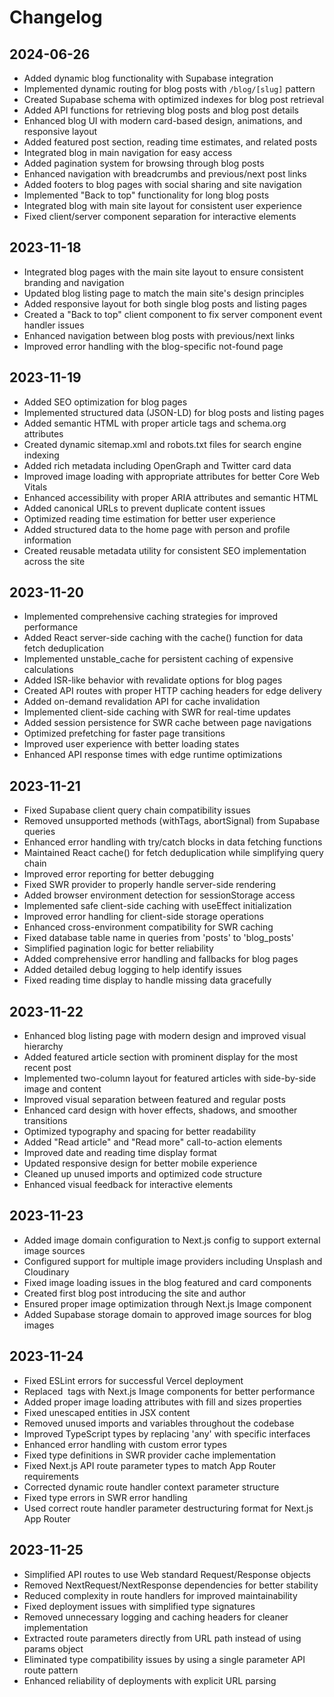 # Changelog

## 2024-06-26

- Added dynamic blog functionality with Supabase integration
- Implemented dynamic routing for blog posts with `/blog/[slug]` pattern
- Created Supabase schema with optimized indexes for blog post retrieval
- Added API functions for retrieving blog posts and blog post details
- Enhanced blog UI with modern card-based design, animations, and responsive layout
- Added featured post section, reading time estimates, and related posts
- Integrated blog in main navigation for easy access
- Added pagination system for browsing through blog posts
- Enhanced navigation with breadcrumbs and previous/next post links
- Added footers to blog pages with social sharing and site navigation
- Implemented "Back to top" functionality for long blog posts
- Integrated blog with main site layout for consistent user experience
- Fixed client/server component separation for interactive elements

## 2023-11-18

- Integrated blog pages with the main site layout to ensure consistent branding and navigation
- Updated blog listing page to match the main site's design principles
- Added responsive layout for both single blog posts and listing pages
- Created a "Back to top" client component to fix server component event handler issues
- Enhanced navigation between blog posts with previous/next links
- Improved error handling with the blog-specific not-found page

## 2023-11-19

- Added SEO optimization for blog pages
- Implemented structured data (JSON-LD) for blog posts and listing pages
- Added semantic HTML with proper article tags and schema.org attributes
- Created dynamic sitemap.xml and robots.txt files for search engine indexing
- Added rich metadata including OpenGraph and Twitter card data
- Improved image loading with appropriate attributes for better Core Web Vitals
- Enhanced accessibility with proper ARIA attributes and semantic HTML
- Added canonical URLs to prevent duplicate content issues
- Optimized reading time estimation for better user experience
- Added structured data to the home page with person and profile information
- Created reusable metadata utility for consistent SEO implementation across the site

## 2023-11-20

- Implemented comprehensive caching strategies for improved performance
- Added React server-side caching with the cache() function for data fetch deduplication
- Implemented unstable_cache for persistent caching of expensive calculations
- Added ISR-like behavior with revalidate options for blog pages
- Created API routes with proper HTTP caching headers for edge delivery
- Added on-demand revalidation API for cache invalidation
- Implemented client-side caching with SWR for real-time updates
- Added session persistence for SWR cache between page navigations
- Optimized prefetching for faster page transitions
- Improved user experience with better loading states
- Enhanced API response times with edge runtime optimizations

## 2023-11-21

- Fixed Supabase client query chain compatibility issues
- Removed unsupported methods (withTags, abortSignal) from Supabase queries
- Enhanced error handling with try/catch blocks in data fetching functions
- Maintained React cache() for fetch deduplication while simplifying query chain
- Improved error reporting for better debugging
- Fixed SWR provider to properly handle server-side rendering
- Added browser environment detection for sessionStorage access
- Implemented safe client-side caching with useEffect initialization
- Improved error handling for client-side storage operations
- Enhanced cross-environment compatibility for SWR caching
- Fixed database table name in queries from 'posts' to 'blog_posts'
- Simplified pagination logic for better reliability
- Added comprehensive error handling and fallbacks for blog pages
- Added detailed debug logging to help identify issues
- Fixed reading time display to handle missing data gracefully

## 2023-11-22

- Enhanced blog listing page with modern design and improved visual hierarchy
- Added featured article section with prominent display for the most recent post
- Implemented two-column layout for featured articles with side-by-side image and content
- Improved visual separation between featured and regular posts
- Enhanced card design with hover effects, shadows, and smoother transitions
- Optimized typography and spacing for better readability
- Added "Read article" and "Read more" call-to-action elements
- Improved date and reading time display format
- Updated responsive design for better mobile experience
- Cleaned up unused imports and optimized code structure
- Enhanced visual feedback for interactive elements

## 2023-11-23

- Added image domain configuration to Next.js config to support external image sources
- Configured support for multiple image providers including Unsplash and Cloudinary
- Fixed image loading issues in the blog featured and card components
- Created first blog post introducing the site and author
- Ensured proper image optimization through Next.js Image component
- Added Supabase storage domain to approved image sources for blog images

## 2023-11-24

- Fixed ESLint errors for successful Vercel deployment
- Replaced <img> tags with Next.js Image components for better performance
- Added proper image loading attributes with fill and sizes properties
- Fixed unescaped entities in JSX content
- Removed unused imports and variables throughout the codebase
- Improved TypeScript types by replacing 'any' with specific interfaces
- Enhanced error handling with custom error types
- Fixed type definitions in SWR provider cache implementation
- Fixed Next.js API route parameter types to match App Router requirements
- Corrected dynamic route handler context parameter structure
- Fixed type errors in SWR error handling
- Used correct route handler parameter destructuring format for Next.js App Router

## 2023-11-25

- Simplified API routes to use Web standard Request/Response objects
- Removed NextRequest/NextResponse dependencies for better stability
- Reduced complexity in route handlers for improved maintainability
- Fixed deployment issues with simplified type signatures
- Removed unnecessary logging and caching headers for cleaner implementation
- Extracted route parameters directly from URL path instead of using params object
- Eliminated type compatibility issues by using a single parameter API route pattern
- Enhanced reliability of deployments with explicit URL parsing
